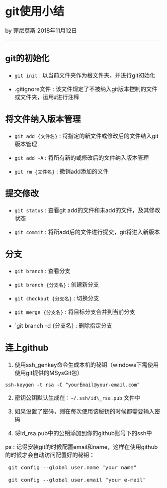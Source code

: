 <font size="4">

# git使用小结

by 菲尼莫斯 2018年11月12日

---

## git的初始化

* `git init` : 以当前文件夹作为根文件夹，并进行git初始化

* .gitignore文件 : 该文件规定了不被纳入git版本控制的文件或文件夹，运用`#`进行注释

## 将文件纳入版本管理

* `git add {文件名}` : 将指定的新文件或修改后的文件纳入git版本管理

* `git add -A` : 将所有新的或修改后的文件纳入版本管理

* `git rm {文件名}` : 撤销add添加的文件

## 提交修改

* `git status` : 查看git add的文件和未add的文件，及其修改状态

* `git commit` : 将所add后的文件进行提交，git将进入新版本

## 分支

* `git branch` : 查看分支

* `git branch {分支名}` : 创建新分支

* `git checkout {分支名}` : 切换分支

* `git merge {分支名}` : 将目标分支合并到当前分支

* `git branch -d {分支名} : 删除指定分支

## 连上github

1. 使用ssh_genkey命令生成本机的秘钥（windows下需使用使用git提供的MSysGit包）

`ssh-keygen -t rsa -C "yourEmail@your-email.com"`

2. 密钥公钥默认生成在：`~/.ssh/id\_rsa.pub` 文件中

3. 如果设置了密码，则在每次使用该秘钥的时候都需要输入密码

4. 将id_rsa.pub中的公钥添加到你的github账号下的ssh中

ps : 记得安装git的时候配置email和name，这样在使用github的时候才会自动访问配置好的秘钥：

```
 git config --global user.name "your name"

 git config --global user.email "your e-mail"
```

</font>
